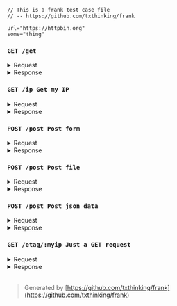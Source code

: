 ```
// This is a frank test case file
// -- https://github.com/txthinking/frank

url="https://httpbin.org"
some="thing"

```

### `GET /get`
<details>
<summary>Request</summary>

```
GET /get HTTP/1.1
User-Agent: github.com/txthinking/frank

```
</details>
<details>
<summary>Response</summary>

```
HTTP/1.1 200 OK
Access-Control-Allow-Origin: *
X-Powered-By: Flask
Content-Length: 242
Via: 1.1 vegur
Server: meinheld/0.6.1
Content-Type: application/json
Access-Control-Allow-Credentials: true
X-Processed-Time: 0.00106287002563
Connection: keep-alive
Date: Mon, 20 Nov 2017 14:20:05 GMT

{
  "args": {},
  "headers": {
    "Accept-Encoding": "gzip",
    "Connection": "close",
    "Host": "httpbin.org",
    "User-Agent": "github.com/txthinking/frank"
  },
  "origin": "104.199.139.23",
  "url": "https://httpbin.org/get"
}
```
</details>

### `GET /ip Get my IP`
<details>
<summary>Request</summary>

```
GET /ip?key0=value0 HTTP/1.1
User-Agent: github.com/txthinking/frank
X-Hello-Frank: Frank

```
</details>
<details>
<summary>Response</summary>

```
HTTP/1.1 200 OK
Connection: keep-alive
Server: meinheld/0.6.1
Access-Control-Allow-Credentials: true
Content-Length: 33
Via: 1.1 vegur
Date: Mon, 20 Nov 2017 14:20:06 GMT
Content-Type: application/json
Access-Control-Allow-Origin: *
X-Powered-By: Flask
X-Processed-Time: 0.000530004501343

{
  "origin": "104.199.139.23"
}
```
</details>

### `POST /post Post form`
<details>
<summary>Request</summary>

```
POST /post HTTP/1.1
User-Agent: github.com/txthinking/frank
Content-Type: application/x-www-form-urlencoded

key0=value0
```
</details>
<details>
<summary>Response</summary>

```
HTTP/1.1 200 OK
Connection: keep-alive
Server: meinheld/0.6.1
Date: Mon, 20 Nov 2017 14:20:06 GMT
X-Powered-By: Flask
Via: 1.1 vegur
Content-Type: application/json
Access-Control-Allow-Origin: *
Access-Control-Allow-Credentials: true
X-Processed-Time: 0.000771999359131
Content-Length: 417

{
  "args": {},
  "data": "",
  "files": {},
  "form": {
    "key0": "value0"
  },
  "headers": {
    "Accept-Encoding": "gzip",
    "Connection": "close",
    "Content-Length": "11",
    "Content-Type": "application/x-www-form-urlencoded",
    "Host": "httpbin.org",
    "User-Agent": "github.com/txthinking/frank"
  },
  "json": null,
  "origin": "104.199.139.23",
  "url": "https://httpbin.org/post"
}
```
</details>

### `POST /post Post file`
<details>
<summary>Request</summary>

```
POST /post HTTP/1.1
User-Agent: github.com/txthinking/frank
Content-Type: multipart/form-data; boundary=3881164518157487163

--3881164518157487163
Content-Disposition: form-data; name="key0"

valueo
--3881164518157487163
Content-Disposition: form-data; name="key1"; filename="hosts"
Content-Type: application/octet-stream

127.0.0.1 localhost

# The following lines are desirable for IPv6 capable hosts
::1 ip6-localhost ip6-loopback
fe00::0 ip6-localnet
ff00::0 ip6-mcastprefix
ff02::1 ip6-allnodes
ff02::2 ip6-allrouters
ff02::3 ip6-allhosts
169.254.169.254 metadata.google.internal metadata

--3881164518157487163--

```
</details>
<details>
<summary>Response</summary>

```
HTTP/1.1 200 OK
X-Processed-Time: 0.00169610977173
Content-Type: application/json
Access-Control-Allow-Credentials: true
X-Powered-By: Flask
Access-Control-Allow-Origin: *
Content-Length: 733
Via: 1.1 vegur
Connection: keep-alive
Server: meinheld/0.6.1
Date: Mon, 20 Nov 2017 14:20:06 GMT

{
  "args": {},
  "data": "",
  "files": {
    "key1": "127.0.0.1 localhost\n\n# The following lines are desirable for IPv6 capable hosts\n::1 ip6-localhost ip6-loopback\nfe00::0 ip6-localnet\nff00::0 ip6-mcastprefix\nff02::1 ip6-allnodes\nff02::2 ip6-allrouters\nff02::3 ip6-allhosts\n169.254.169.254 metadata.google.internal metadata\n"
  },
  "form": {
    "key0": "valueo"
  },
  "headers": {
    "Accept-Encoding": "gzip",
    "Connection": "close",
    "Content-Length": "504",
    "Content-Type": "multipart/form-data; boundary=3881164518157487163",
    "Host": "httpbin.org",
    "User-Agent": "github.com/txthinking/frank"
  },
  "json": null,
  "origin": "104.199.139.23",
  "url": "https://httpbin.org/post"
}
```
</details>

### `POST /post Post json data`
<details>
<summary>Request</summary>

```
POST /post HTTP/1.1
User-Agent: github.com/txthinking/frank
Accept: application/json
Content-Type: application/json

{
  "key0": "value0",
  "key1": "value1",
  "key2": "thing"
}
```
</details>
<details>
<summary>Response</summary>

```
HTTP/1.1 200 OK
Connection: keep-alive
Date: Mon, 20 Nov 2017 14:20:05 GMT
Access-Control-Allow-Origin: *
Access-Control-Allow-Credentials: true
X-Powered-By: Flask
Via: 1.1 vegur
Server: meinheld/0.6.1
Content-Type: application/json
X-Processed-Time: 0.00124096870422
Content-Length: 555

{
  "args": {},
  "data": "{\n  \"key0\": \"value0\",\n  \"key1\": \"value1\",\n  \"key2\": \"thing\"\n}",
  "files": {},
  "form": {},
  "headers": {
    "Accept": "application/json",
    "Accept-Encoding": "gzip",
    "Connection": "close",
    "Content-Length": "61",
    "Content-Type": "application/json",
    "Host": "httpbin.org",
    "User-Agent": "github.com/txthinking/frank"
  },
  "json": {
    "key0": "value0",
    "key1": "value1",
    "key2": "thing"
  },
  "origin": "104.199.139.23",
  "url": "https://httpbin.org/post"
}
```
</details>

### `GET /etag/:myip Just a GET request`
<details>
<summary>Request</summary>

```
GET /etag/104.199.139.23?key0=104.199.139.23 HTTP/1.1
User-Agent: github.com/txthinking/frank

```
</details>
<details>
<summary>Response</summary>

```
HTTP/1.1 200 OK
Date: Mon, 20 Nov 2017 14:20:06 GMT
Etag: 104.199.139.23
Access-Control-Allow-Origin: *
X-Processed-Time: 0.00149393081665
Via: 1.1 vegur
Connection: keep-alive
Server: meinheld/0.6.1
Content-Type: application/json
Access-Control-Allow-Credentials: true
X-Powered-By: Flask
Content-Length: 310

{
  "args": {
    "key0": "104.199.139.23"
  },
  "headers": {
    "Accept-Encoding": "gzip",
    "Connection": "close",
    "Host": "httpbin.org",
    "User-Agent": "github.com/txthinking/frank"
  },
  "origin": "104.199.139.23",
  "url": "https://httpbin.org/etag/104.199.139.23?key0=104.199.139.23"
}
```
</details>

<br/>

> Generated by [https://github.com/txthinking/frank](https://github.com/txthinking/frank)
